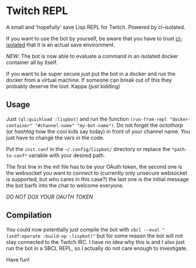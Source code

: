 # Twitch REPL
A small and 'hopefully' save Lisp REPL for Twitch. Powered by cl-isolated.

If you want to use the bot by yourself, be aware that you have to trust [cl-isolated](https://github.com/kanru/cl-isolated) that it is an actual save environment. 

*NEW*: The bot is now able to evaluate a command in an isolated docker container all by itself.

If you want to be super secure just put the bot in a docker and run the docker from a virtual machine. If someone can break out of this they probably deserve the loot. Kappa (just kidding)

## Usage

Just `(ql:quickload :lispbot)` and run the function `(run-from-repl "docker-container" "#channel-name" "my-bot-name")`. Do not forget the *octothorp* (or *hashtag* how the cool kids say today) in front of your channel name. You just have to change the vars in the code.

Put the `init.conf` in the `~/.config/lispbot/` directory or replace the `*path-to-conf*` variable with your desired path.

The first line in the init file has to be your OAuth token, the second one is the websocket you want to connect to (currently only unsecure websocket is supported, but who cares in this case?) the last one is the initial message the bot barfs into the chat to welcome everyone.

*DO NOT DOX YOUR OAUTH TOKEN*

## Compilation

You could now potentially just compile the bot with `sbcl --eval "(asdf:operate :build-op :lispbot)"` but for some reason the bot will not stay connected to the Twitch IRC. I have no idea why this is and I also just run the bot in a SBCL REPL, so I actually do not care enough to investigate.

Have fun!


